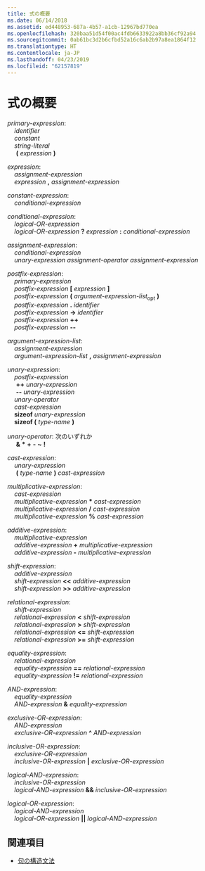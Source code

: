 ```yaml
---
title: 式の概要
ms.date: 06/14/2018
ms.assetid: ed448953-687a-4b57-a1cb-12967bd770ea
ms.openlocfilehash: 320baa51d54f00ac4fdb6633922a8bb36cf92a94
ms.sourcegitcommit: 0ab61bc3d2b6cfbd52a16c6ab2b97a8ea1864f12
ms.translationtype: HT
ms.contentlocale: ja-JP
ms.lasthandoff: 04/23/2019
ms.locfileid: "62157819"
---
```

# <a name="summary-of-expressions"></a>式の概要

*primary-expression*:<br/>
&nbsp;&nbsp;&nbsp;&nbsp;*identifier*<br/>
&nbsp;&nbsp;&nbsp;&nbsp;*constant*<br/>
&nbsp;&nbsp;&nbsp;&nbsp;*string-literal*<br/>
&nbsp;&nbsp;&nbsp;&nbsp; **(**  *expression*  **)**

*expression*:<br/>
&nbsp;&nbsp;&nbsp;&nbsp;*assignment-expression*<br/>
&nbsp;&nbsp;&nbsp;&nbsp;*expression*  **,**  *assignment-expression*

*constant-expression*:<br/>
&nbsp;&nbsp;&nbsp;&nbsp;*conditional-expression*

*conditional-expression*:<br/>
&nbsp;&nbsp;&nbsp;&nbsp;*logical-OR-expression*<br/>
&nbsp;&nbsp;&nbsp;&nbsp;*logical-OR-expression*  **?**  *expression*  **:**  *conditional-expression*

*assignment-expression*:<br/>
&nbsp;&nbsp;&nbsp;&nbsp;*conditional-expression*<br/>
&nbsp;&nbsp;&nbsp;&nbsp;*unary-expression* *assignment-operator* *assignment-expression*

*postfix-expression*:<br/>
&nbsp;&nbsp;&nbsp;&nbsp;*primary-expression*<br/>
&nbsp;&nbsp;&nbsp;&nbsp;*postfix-expression*  **[**  *expression*  **]**<br/>
&nbsp;&nbsp;&nbsp;&nbsp;*postfix-expression*  **(**  *argument-expression-list*<sub>opt</sub> **)**<br/>
&nbsp;&nbsp;&nbsp;&nbsp;*postfix-expression*  **.**  *identifier*<br/>
&nbsp;&nbsp;&nbsp;&nbsp;*postfix-expression*  **->**  *identifier*<br/>
&nbsp;&nbsp;&nbsp;&nbsp;*postfix-expression*  **++**<br/>
&nbsp;&nbsp;&nbsp;&nbsp;*postfix-expression*  **--**

*argument-expression-list*:<br/>
&nbsp;&nbsp;&nbsp;&nbsp;*assignment-expression*<br/>
&nbsp;&nbsp;&nbsp;&nbsp;*argument-expression-list*  **,**  *assignment-expression*

*unary-expression*:<br/>
&nbsp;&nbsp;&nbsp;&nbsp;*postfix-expression*<br/>
&nbsp;&nbsp;&nbsp;&nbsp; **++**  *unary-expression*<br/>
&nbsp;&nbsp;&nbsp;&nbsp; **--**  *unary-expression*<br/>
&nbsp;&nbsp;&nbsp;&nbsp;*unary-operator*<br/>
&nbsp;&nbsp;&nbsp;&nbsp;*cast-expression*<br/>
&nbsp;&nbsp;&nbsp;&nbsp;**sizeof**  *unary-expression*<br/>
&nbsp;&nbsp;&nbsp;&nbsp;**sizeof (**  *type-name*  **)**

*unary-operator*: 次のいずれか<br/>
&nbsp;&nbsp;&nbsp;&nbsp; **&** **&#42;** **+** **-** **~** **!**

*cast-expression*:<br/>
&nbsp;&nbsp;&nbsp;&nbsp;*unary-expression*<br/>
&nbsp;&nbsp;&nbsp;&nbsp; **(**  *type-name*  **)**  *cast-expression*

*multiplicative-expression*:<br/>
&nbsp;&nbsp;&nbsp;&nbsp;*cast-expression*<br/>
&nbsp;&nbsp;&nbsp;&nbsp;*multiplicative-expression*  **&#42;**  *cast-expression*<br/>
&nbsp;&nbsp;&nbsp;&nbsp;*multiplicative-expression*  **/**  *cast-expression*<br/>
&nbsp;&nbsp;&nbsp;&nbsp;*multiplicative-expression*  **%**  *cast-expression*

*additive-expression*:<br/>
&nbsp;&nbsp;&nbsp;&nbsp;*multiplicative-expression*<br/>
&nbsp;&nbsp;&nbsp;&nbsp;*additive-expression*  **+**  *multiplicative-expression*<br/>
&nbsp;&nbsp;&nbsp;&nbsp;*additive-expression*  **-**  *multiplicative-expression*

*shift-expression*:<br/>
&nbsp;&nbsp;&nbsp;&nbsp;*additive-expression*<br/>
&nbsp;&nbsp;&nbsp;&nbsp;*shift-expression*  **\<\<**  *additive-expression*<br/>
&nbsp;&nbsp;&nbsp;&nbsp;*shift-expression*  **>>**  *additive-expression*

*relational-expression*:<br/>
&nbsp;&nbsp;&nbsp;&nbsp;*shift-expression*<br/>
&nbsp;&nbsp;&nbsp;&nbsp;*relational-expression*  **\<**  *shift-expression*<br/>
&nbsp;&nbsp;&nbsp;&nbsp;*relational-expression*  **>**  *shift-expression*<br/>
&nbsp;&nbsp;&nbsp;&nbsp;*relational-expression*  **\<=**  *shift-expression*<br/>
&nbsp;&nbsp;&nbsp;&nbsp;*relational-expression*  **>=**  *shift-expression*

*equality-expression*:<br/>
&nbsp;&nbsp;&nbsp;&nbsp;*relational-expression*<br/>
&nbsp;&nbsp;&nbsp;&nbsp;*equality-expression*  **==**  *relational-expression*<br/>
&nbsp;&nbsp;&nbsp;&nbsp;*equality-expression*  **!=**  *relational-expression*

*AND-expression*:<br/>
&nbsp;&nbsp;&nbsp;&nbsp;*equality-expression*<br/>
&nbsp;&nbsp;&nbsp;&nbsp;*AND-expression*  **&**  *equality-expression*

*exclusive-OR-expression*:<br/>
&nbsp;&nbsp;&nbsp;&nbsp;*AND-expression*<br/>
&nbsp;&nbsp;&nbsp;&nbsp;*exclusive-OR-expression*  **^**  *AND-expression*

*inclusive-OR-expression*:<br/>
&nbsp;&nbsp;&nbsp;&nbsp;*exclusive-OR-expression*<br/>
&nbsp;&nbsp;&nbsp;&nbsp;*inclusive-OR-expression*  **&#124;**  *exclusive-OR-expression*

*logical-AND-expression*:<br/>
&nbsp;&nbsp;&nbsp;&nbsp;*inclusive-OR-expression*<br/>
&nbsp;&nbsp;&nbsp;&nbsp;*logical-AND-expression*  **&&**  *inclusive-OR-expression*

*logical-OR-expression*:<br/>
&nbsp;&nbsp;&nbsp;&nbsp;*logical-AND-expression*<br/>
&nbsp;&nbsp;&nbsp;&nbsp;*logical-OR-expression*  **&#124;&#124;**  *logical-AND-expression*

## <a name="see-also"></a>関連項目

- [句の構造文法](../c-language/phrase-structure-grammar.md)
